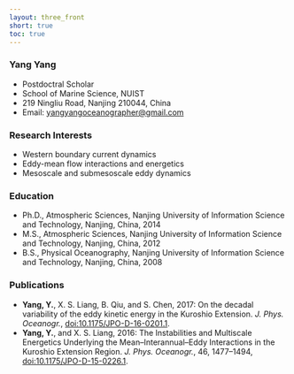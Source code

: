 ```yaml
---
layout: three_front
short: true
toc: true
---
```

### Yang Yang
- Postdoctral Scholar 
- School of Marine Science, NUIST
- 219 Ningliu Road, Nanjing 210044, China
- Email: yangyangoceanographer@gmail.com 

### Research Interests

- Western boundary current dynamics
- Eddy-mean flow interactions and energetics
- Mesoscale and submesoscale eddy dynamics

### Education
- Ph.D., Atmospheric Sciences, Nanjing University of Information Science and Technology, Nanjing, China, 2014
- M.S., Atmospheric Sciences, Nanjing University of Information Science and Technology, Nanjing, China, 2012
- B.S., Physical Oceanography, Nanjing University of Information Science and Technology, Nanjing, China, 2008

### Publications

- **Yang, Y.**, X. S. Liang, B. Qiu, and S. Chen, 2017: On the decadal variability of the eddy kinetic energy in the Kuroshio Extension. *J. Phys. Oceanogr.*, [doi:10.1175/JPO-D-16-0201.1](http://journals.ametsoc.org/doi/abs/10.1175/JPO-D-16-0201.1).
- **Yang, Y.**, and X. S. Liang, 2016: The Instabilities and Multiscale Energetics Underlying the Mean–Interannual–Eddy Interactions in the Kuroshio Extension Region. *J. Phys. Oceanogr.*, 46, 1477–1494, [doi:10.1175/JPO-D-15-0226.1](http://journals.ametsoc.org/doi/abs/10.1175/JPO-D-15-0226.1).
